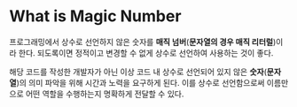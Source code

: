 # What is Magic Number

프로그래밍에서 상수로 선언하지 않은 숫자를 **매직 넘버**(**문자열의 경우 매직 리터럴**)이라 한다.
되도록이면 정적이고 변경할 수 없게 상수로 선언하여 사용하는 것이 좋다.

해당 코드를 작성한 개발자가 아닌 이상 코드 내 상수로 선언되어 있지 않은 **숫자**(**문자열**)의 의미 파악을 위해 시간과 노력을 요구하게 된다. 이를 상수로 선언함으로써 이름만으로 어떤 역할을 수행하는지 명확하게 전달할 수 있다.
